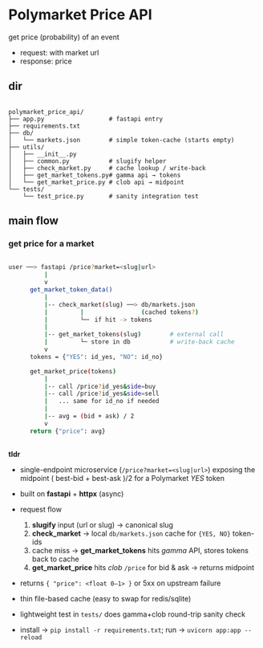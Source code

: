 # Polymarket Price API

get price (probability) of an event

- request: with market url
- response: price  

## dir
```plaintext

polymarket_price_api/
├── app.py                  # fastapi entry
├── requirements.txt
├── db/
│   └── markets.json        # simple token-cache (starts empty)
├── utils/
│   ├── __init__.py
│   ├── common.py           # slugify helper
│   ├── check_market.py     # cache lookup / write-back
│   ├── get_market_tokens.py# gamma api → tokens
│   └── get_market_price.py # clob api → midpoint
└── tests/
    └── test_price.py       # sanity integration test
```


## main flow 

### get price for a market



```bash

user ──> fastapi /price?market=<slug|url>
          |
          v
      get_market_token_data()
          |
          |-- check_market(slug) ──> db/markets.json
          |         |                (cached tokens?)
          |         └─╴ if hit -> tokens
          |
          |-- get_market_tokens(slug)        # external call
          |         └─ store in db           # write-back cache
          v
      tokens = {"YES": id_yes, "NO": id_no}

      get_market_price(tokens)
          |
          |-- call /price?id_yes&side=buy
          |-- call /price?id_yes&side=sell
          |   ... same for id_no if needed
          |
          |-- avg = (bid + ask) / 2
          v
      return {"price": avg}
```
## 
**tldr**

* single-endpoint microservice (`/price?market=<slug|url>`) exposing the midpoint ( best-bid + best-ask )/2 for a Polymarket *YES* token
* built on **fastapi** + **httpx** (async)
* request flow

  1. **slugify** input (url or slug) → canonical slug
  2. **check\_market** → local `db/markets.json` cache for `{YES, NO}` token-ids
  3. cache miss → **get\_market\_tokens** hits *gamma* API, stores tokens back to cache
  4. **get\_market\_price** hits *clob* `/price` for bid & ask → returns midpoint
* returns `{ "price": <float 0–1> }` or 5xx on upstream failure
* thin file-based cache (easy to swap for redis/sqlite)
* lightweight test in `tests/` does gamma+clob round-trip sanity check
* install -> `pip install -r requirements.txt`; run -> `uvicorn app:app --reload`

